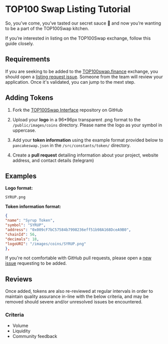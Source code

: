 # TOP100 Swap Listing Tutorial

So, you’ve come, you’ve tasted our secret sauce 🥞 and now you’re wanting to be a part of the TOP100Swap kitchen.

If you’re interested in listing on the TOP100Swap exchange, follow this guide closely.

## Requirements

If you are seeking to be added to the [TOP100swap.finance](https://pancakeswap.finance/) exchange, you should open a [listing request issue](https://github.com/pancakeswap/pancake-swap-interface/issues/new?assignees=Chef-Chungus&labels=listing&template=listing-request.md&title=%5BListing%5D+Request+listing+for+%7BADD+TOKEN+NAME+HERE%7D). Someone from the team will review your application. Once it's validated, you can jump to the mext step.

## Adding Tokens

1. Fork the [TOP100Swap Interface](https://github.com/pancakeswap/pancake-swap-interface/) repository on GitHub
2. Upload your **logo** in a 96\*96px transparent .png format to the `/public/images/coins` directory. Please name the logo as your symbol in uppercase.

3. Add your **token information** using the example format provided below to `pancakeswap.json` in the `/src/constants/token/` directory.

4. Create a **pull request** detailing information about your project, website address, and contact details (telegram)

## Examples

**Logo format:**

`SYRUP.png`

**Token information format:**

```json
{
"name": "Syrup Token",
"symbol": "SYRUP",
"address": "0x009cF7bC57584b7998236eff51b98A168DceA9B0",
"chainId": 56,
"decimals": 18,
"logoURI": "/images/coins/SYRUP.png"
},
```

If you're not comfortable with GitHub pull requests, please open a [new issue](https://github.com/pancakeswap/pancake-swap-interface/issues/new) requesting to be added.

## Reviews

Once added, tokens are also re-reviewed at regular intervals in order to maintain quality assurance in-line with the below criteria, and may be removed should severe and/or unresolved issues be encountered.

### Criteria

- Volume
- Liquidity
- Community feedback
